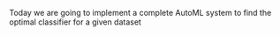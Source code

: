 Today we are going to implement a complete AutoML system to find the optimal classifier for a given dataset
